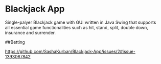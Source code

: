# Blackjack App
Single-palyer Blackjack game with GUI written in Java Swing that supports all essential game functionalities such as hit, stand, split, double down, insurance and surrender.

##Betting

https://github.com/SashaKurban/Blackjack-App/issues/2#issue-1393067842
